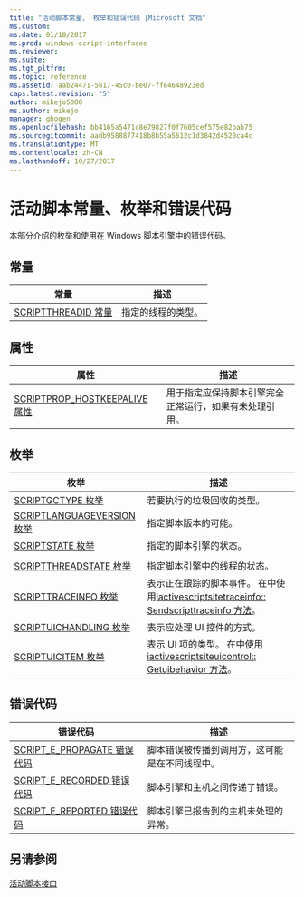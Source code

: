 ```yaml
---
title: "活动脚本常量、 枚举和错误代码 |Microsoft 文档"
ms.custom: 
ms.date: 01/18/2017
ms.prod: windows-script-interfaces
ms.reviewer: 
ms.suite: 
ms.tgt_pltfrm: 
ms.topic: reference
ms.assetid: aab24471-5817-45c0-be07-ffe4648923ed
caps.latest.revision: "5"
author: mikejo5000
ms.author: mikejo
manager: ghogen
ms.openlocfilehash: bb4165a5471c8e79827f0f7605cef575e82bab75
ms.sourcegitcommit: aadb9588877418b8b55a5612c1d3842d4520ca4c
ms.translationtype: MT
ms.contentlocale: zh-CN
ms.lasthandoff: 10/27/2017
---
```

# <a name="active-script-constants-enumerations-and-error-codes"></a>活动脚本常量、枚举和错误代码
本部分介绍的枚举和使用在 Windows 脚本引擎中的错误代码。  
  
## <a name="constants"></a>常量  
  
|常量|描述|  
|--------------|-----------------|  
|[SCRIPTTHREADID 常量](../../winscript/reference/scriptthreadid-constants.md)|指定的线程的类型。|  
  
## <a name="properties"></a>属性  
  
|属性|描述|  
|--------------|-----------------|  
|[SCRIPTPROP_HOSTKEEPALIVE 属性](../../winscript/reference/scriptprop-hostkeepalive-property.md)|用于指定应保持脚本引擎完全正常运行，如果有未处理引用。|  
  
## <a name="enumerations"></a>枚举  
  
|枚举|描述|  
|-----------------|-----------------|  
|[SCRIPTGCTYPE 枚举](../../winscript/reference/scriptgctype-enumeration.md)|若要执行的垃圾回收的类型。|  
|[SCRIPTLANGUAGEVERSION 枚举](../../winscript/reference/scriptlanguageversion-enumeration.md)|指定脚本版本的可能。|  
|[SCRIPTSTATE 枚举](../../winscript/reference/scriptstate-enumeration.md)|指定的脚本引擎的状态。|  
|||  
|[SCRIPTTHREADSTATE 枚举](../../winscript/reference/scriptthreadstate-enumeration.md)|指定脚本引擎中的线程的状态。|  
|[SCRIPTTRACEINFO 枚举](../../winscript/reference/scripttraceinfo-enumeration.md)|表示正在跟踪的脚本事件。 在中使用[iactivescriptsitetraceinfo:: Sendscripttraceinfo 方法](../../winscript/reference/iactivescriptsitetraceinfo-sendscripttraceinfo-method.md)。|  
|[SCRIPTUICHANDLING 枚举](../../winscript/reference/scriptuichandling-enumeration.md)|表示应处理 UI 控件的方式。|  
|[SCRIPTUICITEM 枚举](../../winscript/reference/scriptuicitem-enumeration.md)|表示 UI 项的类型。 在中使用[iactivescriptsiteuicontrol:: Getuibehavior 方法](../../winscript/reference/iactivescriptsiteuicontrol-getuibehavior-method.md)。|  
  
## <a name="error-codes"></a>错误代码  
  
|错误代码|描述|  
|----------------|-----------------|  
|[SCRIPT_E_PROPAGATE 错误代码](../../winscript/reference/script-e-propagate-error-code.md)|脚本错误被传播到调用方，这可能是在不同线程中。|  
|[SCRIPT_E_RECORDED 错误代码](../../winscript/reference/script-e-recorded-error-code.md)|脚本引擎和主机之间传递了错误。|  
|[SCRIPT_E_REPORTED 错误代码](../../winscript/reference/script-e-reported-error-code.md)|脚本引擎已报告到的主机未处理的异常。|  
  
## <a name="see-also"></a>另请参阅  
 [活动脚本接口](../../winscript/reference/active-script-interfaces.md)